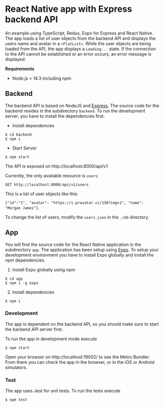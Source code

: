 # React Native app with Express backend API
An example using TypeScript, Redux, Expo for Express and React Native.
The app loads a list of user objects from the backend API and displays the users name and avatar in a `<FlatList>`. While the user objects are being loaded from the API, the app displays a `Loading...` state. If the connection to the API cannot be established or an error occurs, an error message is displayed.

**Requirements**
- Node.js > 14.3 including npm

## Backend

The backend API is based on NodeJS and [Express](http://expressjs.com/). The source code for the backend resides in the subdirectory `backend`. To run the development server, you have to install the dependencies first. 

- Install dependencies

```
$ cd backend
$ npm i
```

- Start Server

```
$ npm start
```

The API is exposed on http://localhost:8000/api/v1

Currently, the only available resource is `users`:

`GET http://localhost:8000/api/v1/users` 

This is a list of user objects like this:

`{"id":"1", "avatar": "https://i.pravatar.cc/150?img=1", "name": "Morgan James"}`.

To change the list of users, modify the `users.json` in the `./db` directory.

## App

You will find the source code for the React Native application in the subdirectory `app`. 
The application has been setup using [Expo](https://expo.io/).
To setup your development environment you have to install Expo globally and install the npm dependencies.

1. Install Expo globally using npm

```
$ cd app
$ npm i -g expo
```

2. Install dependencies

```
$ npm i
```

### Development

The app is dependent on the backend API, so you should make sure to start the backend API server first. 

To run the app in development mode execute

```
$ npm start
```

Open your browser on http://localhost:19002/ to see the Metro Bundler. From there you can check the app in the browser, or in the iOS or Android simulators.

### Test

The app uses Jest for unit tests. To run the tests execute

```
$ npm test
```

